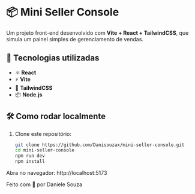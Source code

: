 # 📦 Mini Seller Console  

Um projeto front-end desenvolvido com **Vite + React + TailwindCSS**, que simula um painel simples de gerenciamento de vendas.  

## 🚀 Tecnologias utilizadas  
- ⚛️ **React**  
- ⚡ **Vite**  
- 🎨 **TailwindCSS**  
- 📦 **Node.js**  

## 🛠️ Como rodar localmente  
1. Clone este repositório:  
   ```bash
   git clone https://github.com/Danisouzax/mini-seller-console.git
   cd mini-seller-console
   npm run dev
   npm install
Abra no navegador: http://localhost:5173

Feito com 💙 por Daniele Souza
